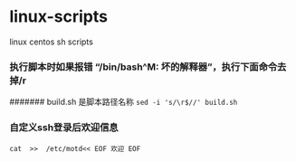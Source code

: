 # linux-scripts
linux centos sh scripts

### 执行脚本时如果报错 “/bin/bash^M: 坏的解释器”，执行下面命令去掉/r
####### build.sh 是脚本路径名称
`sed -i 's/\r$//' build.sh`

### 自定义ssh登录后欢迎信息
`
cat  >>  /etc/motd<< EOF
 欢迎
EOF
`